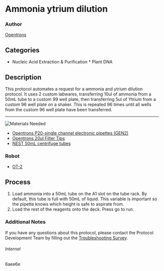 # Ammonia ytrium dilution

### Author
[Opentrons](https://opentrons.com/)

## Categories
* Nucleic Acid Extraction & Purification
        * Plant DNA

## Description
This protocol automates a request for a ammonia and ytrium dilution protocol. It uses 2 custom labwares, transferring 10ul of ammonia from a 50mL tube to a custom 99 well plate, then transferring 5ul of Ytrium from a custom 96 well plate on a shaker. This is repeated 96 times until all wells from the custom 96 well plate have been transferred.

---
![Materials Needed](https://s3.amazonaws.com/opentrons-protocol-library-website/custom-README-images/001-General+Headings/materials.png)

* [Opentrons P20-single channel electronic pipettes (GEN2)](https://shop.opentrons.com/collections/ot-2-robot/products/single-channel-electronic-pipette?variant=31059478970462)
* [Opentrons 20ul Filter Tips](https://shop.opentrons.com/collections/opentrons-tips/products/opentrons-20ul-filter-tips)
* [NEST 50mL centrifuge tubes](http://www.cell-nest.com/page94?product_id=110&_l=en)

### Robot
* [OT-2](https://opentrons.com/ot-2)

## Process
1. Load ammonia into a 50mL tube on the A1 slot on the tube rack. By default, this tube is full with 50mL of liquid. This variable is important so the pipette knows which height is safe to aspirate from.
2. Load the rest of the reagents onto the deck. Press go to run.

### Additional Notes
If you have any questions about this protocol, please contact the Protocol Development Team by filling out the [Troubleshooting Survey](https://protocol-troubleshooting.paperform.co/).

###### Internal
6aee6e
